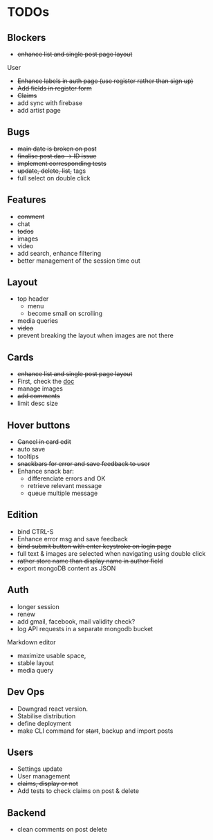 # TODOs

## Blockers

- ~~enhance list and single post page layout~~

User 

- ~~Enhance labels in auth page (use register rather than sign up)~~
- ~~Add fields in register form~~ 
- ~~Claims~~
- add sync with firebase
- add artist page


## Bugs

- ~~main date is broken on post~~ 
- ~~finalise post dao -> ID issue~~
- ~~implement corresponding tests~~
- ~~update, delete, list,~~ tags 
- full select on double click

## Features

- ~~comment~~
- chat 
- ~~todos~~
- images
- video
- add search, enhance filtering
- better management of the session time out

## Layout 

- top header
   - menu
   - become small on scrolling
- media queries
- ~~video~~
- prevent breaking the layout when images are not there

## Cards

- ~~enhance list and single post page layout~~
- First, check the [doc](https://material.io/guidelines/components/cards.html#cards-behavior)
- manage images
- ~~add comments~~ 
- limit desc size

## Hover buttons 

- ~~Cancel in card edit~~
- auto save
- tooltips
- ~~snackbars for error and save feedback to user~~
- Enhance snack bar:
   - differenciate errors and OK
   - retrieve relevant message
   - queue multiple message 

## Edition

- bind CTRL-S
- Enhance error msg and save feedback
- ~~bind submit button with enter keystroke on login page~~
- full text & images are selected when navigating using double click
- ~~rather store name than display name in author field~~
- export mongoDB content as JSON

## Auth

- longer session
- renew
- add gmail, facebook, mail validity check?
- log API requests in a separate mongodb bucket

Markdown editor

- maximize usable space, 
- stable layout 
- media query 

## Dev Ops 

- Downgrad react version.
- Stabilise distribution 
- define deployment 
- make CLI command for ~~start~~, backup and import posts

## Users

- Settings update 
- User management
- ~~claims, display or not~~ 
- Add tests to check claims on post & delete


## Backend

- clean comments on post delete
